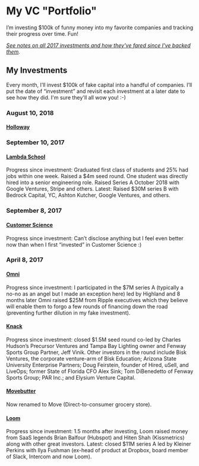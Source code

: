 # My VC "Portfolio"
I’m investing $100k of funny money into my favorite companies and tracking their progress over time. Fun!

*[See notes on all 2017 investments and how they've fared since I've backed them](https://medium.com/@julianweisser/reviewing-last-years-investments-4187841f1357).*

## My Investments

Every month, I’ll invest $100k of fake capital into a handful of companies. I’ll put the date of “investment” and revisit each investment at a later date to see how they did. I'm sure they'll all wow you! :-)

### August 10, 2018

#### [Holloway](https://www.holloway.com/)


### September 10, 2017

#### [Lambda School](https://lambdaschool.com/)
Progress since investment: Graduated first class of students and 25% had jobs within one week. Raised a $4m seed round. One student was directly hired into a senior engineering role. Raised Series A October 2018 with Google Ventures, Stripe and others. Latest: Raised $30M series B with Bedrock Capital, YC, Ashton Kutcher, Google Ventures, and others.

### September 8, 2017

#### [Customer Science](https://customersci.com)
Progress since investment: Can’t disclose anything but I feel even better now than when I first “invested” in Customer Science :)

### April 8, 2017

#### [Omni](https://www.beomni.com/)
Progress since investment: I participated in the $7M series A (typically a no-no as an angel but I made an exception here) led by Highland and 8 months later Omni raised $25M from Ripple executives which they believe will enable them to forgo a few rounds of financing down the road (preventing further dilution in my fake investment).

#### [Knack](https://www.joinknack.com/)
Progress since investment: closed $1.5M seed round co-led by Charles Hudson’s Precursor Ventures and Tampa Bay Lighting owner and Fenway Sports Group Partner, Jeff Vinik. Other investors in the round include Bisk Ventures, the corporate venture-arm of Bisk Education; Arizona State University Enterprise Partners; Doug Feirstein, founder of Hired, uSell, and LiveOps; former State of Florida CFO Alex Sink; Tom DiBenedetto of Fenway Sports Group; PAR Inc.; and Elysium Venture Capital.

#### [Movebutter](https://www.movebutter.com/)
Now renamed to Move (Direct-to-consumer grocery store).

#### [Loom](https://www.useloom.com/)
Progress since investment: 1.5 months after investing, Loom raised money from SaaS legends Brian Balfour (Hubspot) and Hiten Shah (Kissmetrics) along with other great investors. Latest: closed $11M series A led by Kleiner Perkins with Ilya Fushman (ex-head of product at Dropbox, board member of Slack, Intercom and now Loom).
